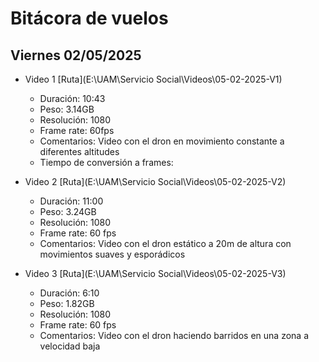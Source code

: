 # Bitácora de vuelos

## Viernes 02/05/2025

- Video 1 [Ruta](E:\UAM\Servicio Social\Videos\05-02-2025-V1)
  - Duración: 10:43
  - Peso: 3.14GB
  - Resolución: 1080
  - Frame rate: 60fps
  - Comentarios: Video con el dron en movimiento constante a diferentes altitudes
  - Tiempo de conversión a frames: 

- Video 2 [Ruta](E:\UAM\Servicio Social\Videos\05-02-2025-V2)
  - Duración: 11:00
  - Peso: 3.24GB
  - Resolución: 1080
  - Frame rate: 60 fps
  - Comentarios: Video con el dron estático a 20m de altura con movimientos suaves y esporádicos

- Video 3 [Ruta](E:\UAM\Servicio Social\Videos\05-02-2025-V3)
  - Duración: 6:10
  - Peso: 1.82GB
  - Resolución: 1080
  - Frame rate: 60 fps
  - Comentarios: Video con el dron haciendo barridos en una zona a velocidad baja
